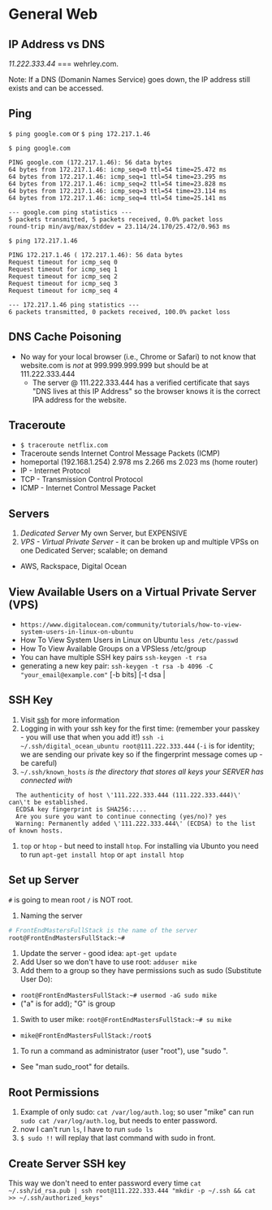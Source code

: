 # General Web

## IP Address vs DNS
_11.222.333.44_ === wehrley.com.

Note: If a DNS (Domanin Names Service) goes down, the IP address still exists and can be accessed.

## Ping

`$ ping google.com` or `$ ping 172.217.1.46`

```
$ ping google.com

PING google.com (172.217.1.46): 56 data bytes
64 bytes from 172.217.1.46: icmp_seq=0 ttl=54 time=25.472 ms
64 bytes from 172.217.1.46: icmp_seq=1 ttl=54 time=23.295 ms
64 bytes from 172.217.1.46: icmp_seq=2 ttl=54 time=23.828 ms
64 bytes from 172.217.1.46: icmp_seq=3 ttl=54 time=23.114 ms
64 bytes from 172.217.1.46: icmp_seq=4 ttl=54 time=25.141 ms

--- google.com ping statistics ---
5 packets transmitted, 5 packets received, 0.0% packet loss
round-trip min/avg/max/stddev = 23.114/24.170/25.472/0.963 ms
```

```
$ ping 172.217.1.46

PING 172.217.1.46 ( 172.217.1.46): 56 data bytes
Request timeout for icmp_seq 0
Request timeout for icmp_seq 1
Request timeout for icmp_seq 2
Request timeout for icmp_seq 3
Request timeout for icmp_seq 4

--- 172.217.1.46 ping statistics ---
6 packets transmitted, 0 packets received, 100.0% packet loss
```

## DNS Cache Poisoning
* No way for your local browser (i.e., Chrome or Safari) to not know that website.com is *not* at 999.999.999.999 but should be at 111.222.333.444
  - The server @ 111.222.333.444 has a verified certificate that says "DNS lives at this IP Address" so the browser knows it is the correct IPA address for the website.

## Traceroute
* `$ traceroute netflix.com`
* Traceroute sends Internet Control Message Packets (ICMP)
*  homeportal (192.168.1.254)  2.978 ms  2.266 ms  2.023 ms (home router)
* IP - Internet Protocol
* TCP - Transmission Control Protocol
* ICMP - Internet Control Message Packet

## Servers
1. *Dedicated Server* My own Server, but EXPENSIVE
1. *VPS - Virtual Private Server* - it can be broken up and multiple VPSs on one Dedicated Server; scalable; on demand
  - AWS, Rackspace, Digital Ocean

## View Available Users on a Virtual Private Server (VPS)
* `https://www.digitalocean.com/community/tutorials/how-to-view-system-users-in-linux-on-ubuntu`
* How To View System Users in Linux on Ubuntu `less /etc/passwd`
* How To View Available Groups on a VPSless /etc/group
* You can have multiple SSH key pairs `ssh-keygen -t rsa`
* generating a new key pair: `ssh-keygen -t rsa -b 4096 -C "your_email@example.com"` [-b bits] [-t dsa |

## SSH Key
1. Visit [ssh](/ssh.md) for more information
1. Logging in with your ssh key for the first time: (remember your passkey - you will use that when you add it!)
`ssh -i ~/.ssh/digital_ocean_ubuntu root@111.222.333.444` (`-i` is for identity; we are sending our private key so if the fingerprint message comes up - be careful)
1. `~/.ssh/known_hosts` *is the directory that stores all keys your SERVER has connected with*

```
  The authenticity of host \'111.222.333.444 (111.222.333.444)\' can\'t be established.
  ECDSA key fingerprint is SHA256:....
  Are you sure you want to continue connecting (yes/no)? yes
  Warning: Permanently added \'111.222.333.444\' (ECDSA) to the list of known hosts.
```

1. `top` or `htop` - but need to install `htop`.  For installing via Ubunto you need to run `apt-get install htop` or `apt install htop`

## Set up Server

`#` is going to mean root
`/` is NOT root.

1. Naming the server
```bash
# FrontEndMastersFullStack is the name of the server
root@FrontEndMastersFullStack:~#
```

1. Update the server - good idea: `apt-get update`
1. Add User so we don't have to use root: `adduser mike`
1. Add them to a group so they have permissions such as sudo (Substitute User Do):
  - `root@FrontEndMastersFullStack:~# usermod -aG sudo mike`
  - ("a" is for add); "G" is group
1. Swith to user mike: `root@FrontEndMastersFullStack:~# su mike`
  - `mike@FrontEndMastersFullStack:/root$`
1. To run a command as administrator (user "root"), use "sudo <command>".
  - See "man sudo_root" for details.

## Root Permissions
1. Example of only sudo: `cat /var/log/auth.log`; so user "mike" can run `sudo cat /var/log/auth.log`, but needs to enter password.
1. now I can't run `ls`, I have to run `sudo ls`
1. `$ sudo !!` will replay that last command with sudo in front.

## Create Server SSH key
This way we don't need to enter password every time
`cat ~/.ssh/id_rsa.pub | ssh root@111.222.333.444 "mkdir -p ~/.ssh && cat >> ~/.ssh/authorized_keys"`
